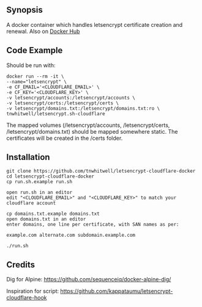 ## Synopsis

A docker container which handles letsencrypt certificate creation and renewal. Also on [Docker Hub](https://hub.docker.com/r/tnwhitwell/letsencrypt.sh-cloudflare/ "Docker Hub")

## Code Example

Should be run with:

    docker run --rm -it \
    --name="letsencrypt" \
    -e CF_EMAIL='<CLOUDFLARE_EMAIL>' \
    -e CF_KEY='<CLOUDFLARE_KEY>' \
    -v letsencrypt/accounts:/letsencrypt/accounts \
    -v letsencrypt/certs:/letsencrypt/certs \
    -v letsencrypt/domains.txt:/letsencrypt/domains.txt:ro \
    tnwhitwell/letsencrypt.sh-cloudflare

The mapped volumes (/letsencrypt/accounts, /letsencrypt/certs, /letsencrypt/domains.txt) should be mapped somewhere static. The certificates will be created in the /certs folder.

## Installation

    git clone https://github.com/tnwhitwell/letsencrypt-cloudflare-docker
    cd letsencrypt-cloudflare-docker
    cp run.sh.example run.sh
    
    open run.sh in an editor
    edit "<CLOUDFLARE_EMAIL>" and "<CLOUDFLARE_KEY>" to match your cloudflare account
    
    cp domains.txt.example domains.txt
    open domains.txt in an editor
    enter domains, one line per certificate, with SAN names as per:

    example.com alternate.com subdomain.example.com

    ./run.sh
    


## Credits

Dig for Alpine:
https://github.com/sequenceiq/docker-alpine-dig/

Inspiration for script:
https://github.com/kappataumu/letsencrypt-cloudflare-hook
